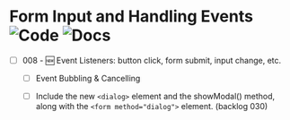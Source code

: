 # Form Input and Handling Events ![Code](https://img.shields.io/badge/Code%20Status-Walkthrough-blueviolet?logo=Visual%20Studio%20Code&labelColor=indigo)  ![Docs](https://img.shields.io/badge/Documentation%20Status-10--40%25%20Rough%20Outline-red?logo=Read%20the%20Docs)

- [ ] 008 - 🆕 Event Listeners: button click, form submit, input change, etc.
  - [ ] Event Bubbling & Cancelling
  - [ ] Include the new `<dialog>` element and the  showModal()  method, along with the `<form method="dialog">` element. (backlog 030)

